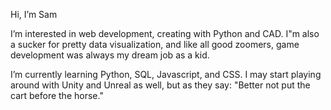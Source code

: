  Hi, I’m Sam
 
 I’m interested in web development, creating with Python and CAD. I"m also a sucker for pretty data visualization, 
 and like all good zoomers, game development was always my dream job as a kid.



I’m currently learning Python, SQL, Javascript, and CSS. I may start playing around with Unity and Unreal as well,
but as they say: "Better not put the cart before the horse."




<!---
samgreenlees/samgreenlees is a ✨ special ✨ repository because its `README.md` (this file) appears on your GitHub profile.
You can click the Preview link to take a look at your changes.
--->
